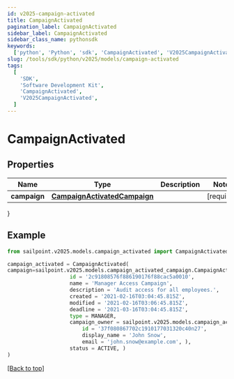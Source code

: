 ```yaml
---
id: v2025-campaign-activated
title: CampaignActivated
pagination_label: CampaignActivated
sidebar_label: CampaignActivated
sidebar_class_name: pythonsdk
keywords:
  ['python', 'Python', 'sdk', 'CampaignActivated', 'V2025CampaignActivated']
slug: /tools/sdk/python/v2025/models/campaign-activated
tags:
  [
    'SDK',
    'Software Development Kit',
    'CampaignActivated',
    'V2025CampaignActivated',
  ]
---
```


# CampaignActivated

## Properties

| Name | Type | Description | Notes |
| --- | --- | --- | --- |
| **campaign** | [**CampaignActivatedCampaign**](campaign-activated-campaign) |  | [required] |

}

## Example

```python
from sailpoint.v2025.models.campaign_activated import CampaignActivated

campaign_activated = CampaignActivated(
campaign=sailpoint.v2025.models.campaign_activated_campaign.CampaignActivated_campaign(
                    id = '2c91808576f886190176f88cac5a0010',
                    name = 'Manager Access Campaign',
                    description = 'Audit access for all employees.',
                    created = '2021-02-16T03:04:45.815Z',
                    modified = '2021-02-16T03:06:45.815Z',
                    deadline = '2021-03-16T03:04:45.815Z',
                    type = MANAGER,
                    campaign_owner = sailpoint.v2025.models.campaign_activated_campaign_campaign_owner.CampaignActivated_campaign_campaignOwner(
                        id = '37f080867702c1910177031320c40n27',
                        display_name = 'John Snow',
                        email = 'john.snow@example.com', ),
                    status = ACTIVE, )
)

```

[[Back to top]](#)

